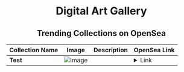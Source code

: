 <div align="center">

# Digital Art Gallery

## Trending Collections on OpenSea

| Collection Name                       | Image                                                                                     | Description                       | OpenSea Link                                                                                          |
|---------------------------------------|-------------------------------------------------------------------------------------------|-----------------------------------|--------------------------------------------------------------------------------------------------------|
| **Test** | ![Image](https://i.seadn.io/s/raw/files/8599c84111b7cc858162c1f3c07b1e75.png?w=500&auto=format?w=200&auto=format) |  | <details><summary>Link</summary>[Test](https://opensea.io/collection/test-7416)</details> |

</div>